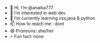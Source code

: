 - 👋 Hi, I’m @anaika777
- 👀 I’m interested in web dev
- 🌱 I’m currently learning css,java & python
- 📫 How to reach me : dont 
- 😄 Pronouns: she/her
- ⚡ Fun fact: none

<!---
anaika777/anaika777 is a ✨ special ✨ repository because its `README.md` (this file) appears on your GitHub profile.
You can click the Preview link to take a look at your changes.
--->
